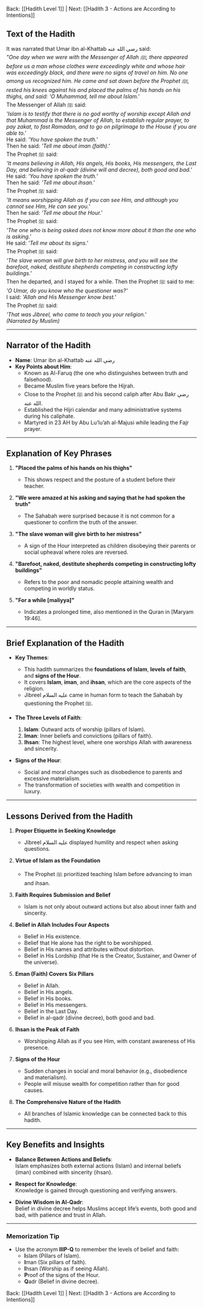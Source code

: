Back: [[Hadith Level 1]] | Next: [[Hadith 3 - Actions are According to Intentions]]

## Text of the Hadith
It was narrated that Umar ibn al-Khattab رضي الله عنه said:  
*"One day when we were with the Messenger of Allah ﷺ, there appeared before us a man whose clothes were exceedingly white and whose hair was exceedingly black, and there were no signs of travel on him. No one among us recognized him. He came and sat down before the Prophet ﷺ, rested his knees against his and placed the palms of his hands on his thighs, and said: 'O Muhammad, tell me about Islam.'*  
The Messenger of Allah ﷺ said:  
*'Islam is to testify that there is no god worthy of worship except Allah and that Muhammad is the Messenger of Allah, to establish regular prayer, to pay zakat, to fast Ramadan, and to go on pilgrimage to the House if you are able to.'*  
He said: *'You have spoken the truth.'*  
Then he said: *'Tell me about iman (faith).'*  
The Prophet ﷺ said:  
*'It means believing in Allah, His angels, His books, His messengers, the Last Day, and believing in al-qadr (divine will and decree), both good and bad.'*  
He said: *'You have spoken the truth.'*  
Then he said: *'Tell me about ihsan.'*  
The Prophet ﷺ said:  
*'It means worshipping Allah as if you can see Him, and although you cannot see Him, He can see you.'*  
Then he said: *'Tell me about the Hour.'*  
The Prophet ﷺ said:  
*'The one who is being asked does not know more about it than the one who is asking.'*  
He said: *'Tell me about its signs.'*  
The Prophet ﷺ said:  
*'The slave woman will give birth to her mistress, and you will see the barefoot, naked, destitute shepherds competing in constructing lofty buildings.'*  
Then he departed, and I stayed for a while. Then the Prophet ﷺ said to me:  
*'O Umar, do you know who the questioner was?'*  
I said: *'Allah and His Messenger know best.'*  
The Prophet ﷺ said:  
*'That was Jibreel, who came to teach you your religion.'*  
*(Narrated by Muslim)*

---

## Narrator of the Hadith
- **Name**: Umar ibn al-Khattab رضي الله عنه  
- **Key Points about Him**:  
  - Known as Al-Faruq (the one who distinguishes between truth and falsehood).  
  - Became Muslim five years before the Hijrah.  
  - Close to the Prophet ﷺ and his second caliph after Abu Bakr رضي الله عنه.  
  - Established the Hijri calendar and many administrative systems during his caliphate.  
  - Martyred in 23 AH by Abu Lu’lu’ah al-Majusi while leading the Fajr prayer.

---

## Explanation of Key Phrases
1. **"Placed the palms of his hands on his thighs"**  
   - This shows respect and the posture of a student before their teacher.

2. **"We were amazed at his asking and saying that he had spoken the truth"**  
   - The Sahabah were surprised because it is not common for a questioner to confirm the truth of the answer.

3. **"The slave woman will give birth to her mistress"**  
   - A sign of the Hour interpreted as children disobeying their parents or social upheaval where roles are reversed.

4. **"Barefoot, naked, destitute shepherds competing in constructing lofty buildings"**  
   - Refers to the poor and nomadic people attaining wealth and competing in worldly status.

5. **"For a while [maliyya]"**  
   - Indicates a prolonged time, also mentioned in the Quran in [Maryam 19:46].

---

## Brief Explanation of the Hadith
- **Key Themes**:  
  - This hadith summarizes the **foundations of Islam**, **levels of faith**, and **signs of the Hour**.  
  - It covers **Islam**, **iman**, and **ihsan**, which are the core aspects of the religion.  
  - Jibreel عليه السلام came in human form to teach the Sahabah by questioning the Prophet ﷺ.  

- **The Three Levels of Faith**:  
  1. **Islam**: Outward acts of worship (pillars of Islam).  
  2. **Iman**: Inner beliefs and convictions (pillars of faith).  
  3. **Ihsan**: The highest level, where one worships Allah with awareness and sincerity.  

- **Signs of the Hour**:  
  - Social and moral changes such as disobedience to parents and excessive materialism.  
  - The transformation of societies with wealth and competition in luxury.

---

## Lessons Derived from the Hadith
1. **Proper Etiquette in Seeking Knowledge**  
   - Jibreel عليه السلام displayed humility and respect when asking questions.  

2. **Virtue of Islam as the Foundation**  
   - The Prophet ﷺ prioritized teaching Islam before advancing to iman and ihsan.  

3. **Faith Requires Submission and Belief**  
   - Islam is not only about outward actions but also about inner faith and sincerity.  

4. **Belief in Allah Includes Four Aspects**  
   - Belief in His existence.  
   - Belief that He alone has the right to be worshipped.  
   - Belief in His names and attributes without distortion.  
   - Belief in His Lordship (that He is the Creator, Sustainer, and Owner of the universe).  

5. **Eman (Faith) Covers Six Pillars**  
   - Belief in Allah.  
   - Belief in His angels.  
   - Belief in His books.  
   - Belief in His messengers.  
   - Belief in the Last Day.  
   - Belief in al-qadr (divine decree), both good and bad.  

6. **Ihsan is the Peak of Faith**  
   - Worshipping Allah as if you see Him, with constant awareness of His presence.  

7. **Signs of the Hour**  
   - Sudden changes in social and moral behavior (e.g., disobedience and materialism).  
   - People will misuse wealth for competition rather than for good causes.

8. **The Comprehensive Nature of the Hadith**  
   - All branches of Islamic knowledge can be connected back to this hadith.

---

## Key Benefits and Insights
- **Balance Between Actions and Beliefs**:  
  Islam emphasizes both external actions (Islam) and internal beliefs (iman) combined with sincerity (ihsan).  

- **Respect for Knowledge**:  
  Knowledge is gained through questioning and verifying answers.  

- **Divine Wisdom in Al-Qadr**:  
  Belief in divine decree helps Muslims accept life’s events, both good and bad, with patience and trust in Allah.

---

### Memorization Tip
- Use the acronym **IIIP-Q** to remember the levels of belief and faith:  
  - **I**slam (Pillars of Islam).  
  - **I**man (Six pillars of faith).  
  - **I**hsan (Worship as if seeing Allah).  
  - **P**roof of the signs of the Hour.  
  - **Q**adr (Belief in divine decree).

Back: [[Hadith Level 1]] | Next: [[Hadith 3 - Actions are According to Intentions]]